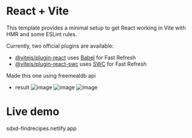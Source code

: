 # React + Vite

This template provides a minimal setup to get React working in Vite with HMR and some ESLint rules.

Currently, two official plugins are available:

- [@vitejs/plugin-react](https://github.com/vitejs/vite-plugin-react/blob/main/packages/plugin-react/README.md) uses [Babel](https://babeljs.io/) for Fast Refresh
- [@vitejs/plugin-react-swc](https://github.com/vitejs/vite-plugin-react-swc) uses [SWC](https://swc.rs/) for Fast Refresh

Made this one using freemealdb api 
- result
![image](https://github.com/isseidevil/weather-app/assets/149817970/56c01655-d212-4669-8a91-73d5ce76896d)
![image](https://github.com/isseidevil/weather-app/assets/149817970/a31d9b93-a3b0-4496-a6b8-722e8a3d0bb4)
![image](https://github.com/isseidevil/weather-app/assets/149817970/bb73ab60-e016-4b2f-bc07-02f7d912976b)

# Live demo
sdxd-findrecipes.netlify.app

